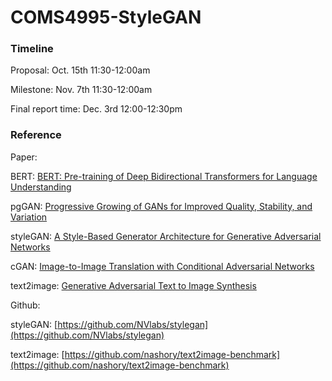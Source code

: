 # COMS4995-StyleGAN

### Timeline
Proposal: Oct. 15th 11:30-12:00am

Milestone: Nov. 7th 11:30-12:00am

Final report time: Dec. 3rd 12:00-12:30pm


### Reference
Paper:

BERT: [BERT: Pre-training of Deep Bidirectional Transformers for Language Understanding](https://arxiv.org/abs/1810.04805)

pgGAN: [Progressive Growing of GANs for Improved Quality, Stability, and Variation](https://arxiv.org/abs/1710.10196)

styleGAN: [A Style-Based Generator Architecture for Generative Adversarial Networks](https://arxiv.org/abs/1812.04948)

cGAN: [Image-to-Image Translation with Conditional Adversarial Networks](https://arxiv.org/abs/1611.07004)

text2image: [Generative Adversarial Text to Image Synthesis](https://arxiv.org/abs/1605.05396)  

Github:

styleGAN: [https://github.com/NVlabs/stylegan](https://github.com/NVlabs/stylegan)

text2image: [https://github.com/nashory/text2image-benchmark](https://github.com/nashory/text2image-benchmark)